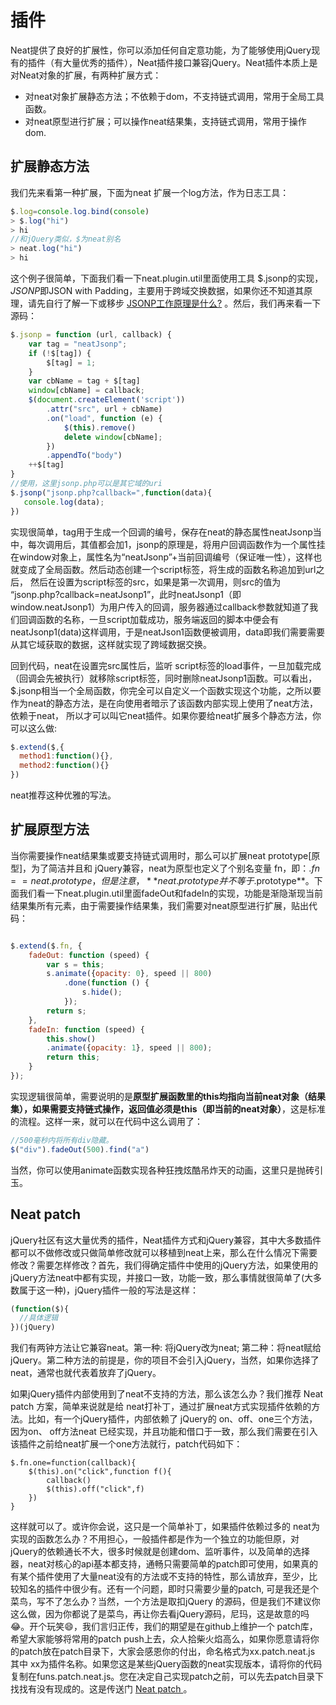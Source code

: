 # 插件

Neat提供了良好的扩展性，你可以添加任何自定意功能，为了能够使用jQuery现有的插件（有大量优秀的插件），Neat插件接口兼容jQuery。Neat插件本质上是对Neat对象的扩展，有两种扩展方式：

- 对neat对象扩展静态方法；不依赖于dom，不支持链式调用，常用于全局工具函数。
- 对neat原型进行扩展；可以操作neat结果集，支持链式调用，常用于操作dom.

## 扩展静态方法



我们先来看第一种扩展，下面为neat 扩展一个log方法，作为日志工具：

```javascript
$.log=console.log.bind(console)
> $.log("hi")
> hi
//和jQuery类似，$为neat别名
> neat.log("hi") 
> hi
```

这个例子很简单，下面我们看一下neat.plugin.util里面使用工具 $.jsonp的实现，*JSONP*即JSON with Padding，主要用于跨域交换数据，如果你还不知道其原理，请先自行了解一下或移步 [JSONP工作原理是什么?](https://www.zhihu.com/question/19966531) 。然后，我们再来看一下源码：

```javascript
$.jsonp = function (url, callback) {
    var tag = "neatJsonp";
    if (!$[tag]) {
        $[tag] = 1;
    }
    var cbName = tag + $[tag]
    window[cbName] = callback;
    $(document.createElement('script'))
        .attr("src", url + cbName)
        .on("load", function (e) {
            $(this).remove()
            delete window[cbName];
        })
        .appendTo("body")
    ++$[tag]
}
//使用，这里jsonp.php可以是其它域的uri
$.jsonp("jsonp.php?callback=",function(data){
   console.log(data);
})
```

实现很简单，tag用于生成一个回调的编号，保存在neat的静态属性neatJsonp当中，每次调用后，其值都会加1，jsonp的原理是，将用户回调函数作为一个属性挂在window对象上，属性名为“neatJsonp”+当前回调编号（保证唯一性），这样也就变成了全局函数。然后动态创建一个script标签，将生成的函数名称追加到url之后， 然后在设置为script标签的src，如果是第一次调用，则src的值为 “jsonp.php?callback=neatJsonp1”，此时neatJsonp1（即window.neatJsonp1）为用户传入的回调，服务器通过callback参数就知道了我们回调函数的名称，一旦script加载成功，服务端返回的脚本中便会有neatJsonp1(data)这样调用，于是neatJson1函数便被调用，data即我们需要需要从其它域获取的数据，这样就实现了跨域数据交换。

回到代码，neat在设置完src属性后，监听 script标签的load事件，一旦加载完成（回调会先被执行）就移除script标签，同时删除neatJsonp1函数。可以看出，$.jsonp相当一个全局函数，你完全可以自定义一个函数实现这个功能，之所以要作为neat的静态方法，是在向使用者暗示了该函数内部实现上使用了neat方法，依赖于neat， 所以才可以叫它neat插件。如果你要给neat扩展多个静态方法，你可以这么做:

```javascript
$.extend($,{
  method1:function(){},
  method2:function(){}
})
```

neat推荐这种优雅的写法。

## 扩展原型方法

当你需要操作neat结果集或要支持链式调用时，那么可以扩展neat prototype[原型]，为了简洁并且和 jQuery兼容，neat为原型也定义了个别名变量 fn，即：$.fn==neat.prototype， 但是注意，**neat.prototype并不等于$.prototype**。下面我们看一下neat.plugin.util里面fadeOut和fadeIn的实现，功能是渐隐渐现当前结果集所有元素，由于需要操作结果集，我们需要对neat原型进行扩展，贴出代码：

```javascript

$.extend($.fn, {
    fadeOut: function (speed) {
        var s = this;
        s.animate({opacity: 0}, speed || 800)
            .done(function () {
                s.hide();
            });
        return s;
    },
    fadeIn: function (speed) {
        this.show()
        .animate({opacity: 1}, speed || 800);
        return this;
    }
});
```

实现逻辑很简单，需要说明的是**原型扩展函数里的this均指向当前neat对象（结果集），如果需要支持链式操作，返回值必须是this（即当前的neat对象）**，这是标准的流程。这样一来，就可以在代码中这么调用了：

```javascript
//500毫秒内将所有div隐藏。
$("div").fadeOut(500).find("a")
```

当然，你可以使用animate函数实现各种狂拽炫酷吊炸天的动画，这里只是抛砖引玉。

## Neat patch

jQuery社区有这大量优秀的插件，Neat插件方式和jQuery兼容，其中大多数插件都可以不做修改或只做简单修改就可以移植到neat上来，那么在什么情况下需要修改？需要怎样修改？首先，我们得确定插件中使用的jQuery方法，如果使用的jQuery方法neat中都有实现，并接口一致，功能一致，那么事情就很简单了(大多数属于这一种)，jQuery插件一般的写法是这样：

```javascript
(function($){
  //具体逻辑
})(jQuery)
```

我们有两钟方法让它兼容neat。第一种: 将jQuery改为neat; 第二种：将neat赋给jQuery。第二种方法的前提是，你的项目不会引入jQuery，当然，如果你选择了neat，通常也就代表着放弃了jQuery。

如果jQuery插件内部使用到了neat不支持的方法，那么该怎么办？我们推荐 Neat patch 方案，简单来说就是给  neat打补丁，通过扩展neat方式实现插件依赖的方法。比如，有一个jQuery插件，内部依赖了 jQuery的 on、off、one三个方法，因为on、 off方法neat 已经实现，并且功能和借口于一致，那么我们需要在引入该插件之前给neat扩展一个one方法就行，patch代码如下：

```
$.fn.one=function(callback){
    $(this).on("click",function f(){
        callback()
        $(this).off("click",f)
    })
}
```

这样就可以了。或许你会说，这只是一个简单补丁，如果插件依赖过多的 neat为实现的函数怎么办？不用担心，一般插件都是作为一个独立的功能但原，对jQuery的依赖通长不大，很多时候就是创建dom、监听事件，以及简单的选择器，neat对核心的api基本都支持，通畅只需要简单的patch即可使用，如果真的有某个插件使用了大量neat没有的方法或不支持的特性，那么请放弃，至少，比较知名的插件中很少有。还有一个问题，即时只需要少量的patch, 可是我还是个菜鸟，写不了怎么办？当然，一个方法是取扣jQuery 的源码，但是我们不建议你这么做，因为你都说了是菜鸟，再让你去看jQuery源码，尼玛，这是故意的吗😂。开个玩笑😄，我们言归正传，我们的期望是在github上维护一个 patch库，希望大家能够将常用的patch push上去，众人拾柴火焰高么，如果你愿意请将你的patch放在patch目录下，大家会感恩你的付出，命名格式为xx.patch.neat.js 其中 xx为插件名称。如果您这是某些jQuery函数的neat实现版本，请将你的代码复制在funs.patch.neat.js。您在决定自己实现patch之前，可以先去patch目录下找找有没有现成的。这是传送门 [Neat patch ](https://github.com/wendux/Neat/tree/master/patch) 。

